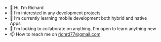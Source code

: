 - 👋 Hi, I’m Richard
- 👀 I’m interested in any development projects
- 🌱 I’m currently learning mobile development both hybrid and native Apps
- 💞️ I’m looking to collaborate on anything, I'm open to learn anything new
- 📫 How to reach me on richrd77@gmail.com

<!---
richrd77/richrd77 is a ✨ special ✨ repository because its `README.md` (this file) appears on your GitHub profile.
You can click the Preview link to take a look at your changes.
--->
